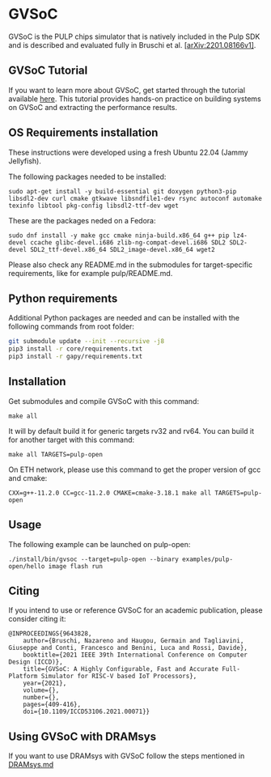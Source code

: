 # GVSoC

GVSoC is the PULP chips simulator that is natively included in the Pulp SDK and is described and evaluated fully in Bruschi et al. [\[arXiv:2201.08166v1\]](https://arxiv.org/abs/2201.08166).


## GVSoC Tutorial

If you want to learn more about GVSoC, get started through the tutorial available [here](https://gvsoc.readthedocs.io/en/latest/). This tutorial provides hands-on practice on building systems on GVSoC and extracting the performance results.


## OS Requirements installation

These instructions were developed using a fresh Ubuntu 22.04 (Jammy Jellyfish).

The following packages needed to be installed:

~~~~~shell
sudo apt-get install -y build-essential git doxygen python3-pip libsdl2-dev curl cmake gtkwave libsndfile1-dev rsync autoconf automake texinfo libtool pkg-config libsdl2-ttf-dev wget
~~~~~

These are the packages neded on a Fedora:

~~~~~shell
sudo dnf install -y make gcc cmake ninja-build.x86_64 g++ pip lz4-devel ccache glibc-devel.i686 zlib-ng-compat-devel.i686 SDL2 SDL2-devel SDL2_ttf-devel.x86_64 SDL2_image-devel.x86_64 wget2
~~~~~

Please also check any README.md in the submodules for target-specific requirements, like for example pulp/README.md.

## Python requirements

Additional Python packages are needed and can be installed with the following commands from root folder:

```bash
git submodule update --init --recursive -j8
pip3 install -r core/requirements.txt
pip3 install -r gapy/requirements.txt
```

## Installation

Get submodules and compile GVSoC with this command:

~~~~~shell
make all
~~~~~

It will by default build it for generic targets rv32 and rv64. You can build it for another target with this command:

~~~~~shell
make all TARGETS=pulp-open
~~~~~

On ETH network, please use this command to get the proper version of gcc and cmake:

~~~~~shell
CXX=g++-11.2.0 CC=gcc-11.2.0 CMAKE=cmake-3.18.1 make all TARGETS=pulp-open
~~~~~

## Usage

The following example can be launched on pulp-open:

~~~~~shell
./install/bin/gvsoc --target=pulp-open --binary examples/pulp-open/hello image flash run
~~~~~

## Citing

If you intend to use or reference GVSoC for an academic publication, please consider citing it:

```
@INPROCEEDINGS{9643828,
	author={Bruschi, Nazareno and Haugou, Germain and Tagliavini, Giuseppe and Conti, Francesco and Benini, Luca and Rossi, Davide},
	booktitle={2021 IEEE 39th International Conference on Computer Design (ICCD)},
	title={GVSoC: A Highly Configurable, Fast and Accurate Full-Platform Simulator for RISC-V based IoT Processors},
	year={2021},
	volume={},
	number={},
	pages={409-416},
	doi={10.1109/ICCD53106.2021.00071}}
```

## Using GVSoC with DRAMsys

If you want to use DRAMsys with GVSoC follow the steps mentioned in [DRAMsys.md](./DRAMSys.md)
